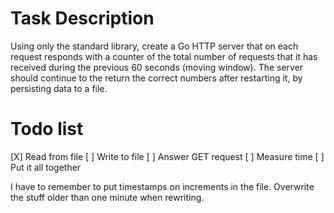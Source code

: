 # Task Description

Using only the standard library, create a Go HTTP server that on each request responds with a counter of the total number of requests that it has received during the previous 60 seconds (moving window). The server should continue to the return the correct numbers after restarting it, by persisting data to a file.

# Todo list
[X] Read from file
[ ] Write to file
[ ] Answer GET request
[ ] Measure time
[ ] Put it all together

I have to remember to put timestamps on increments in the file. Overwrite the stuff older than one minute when rewriting.
